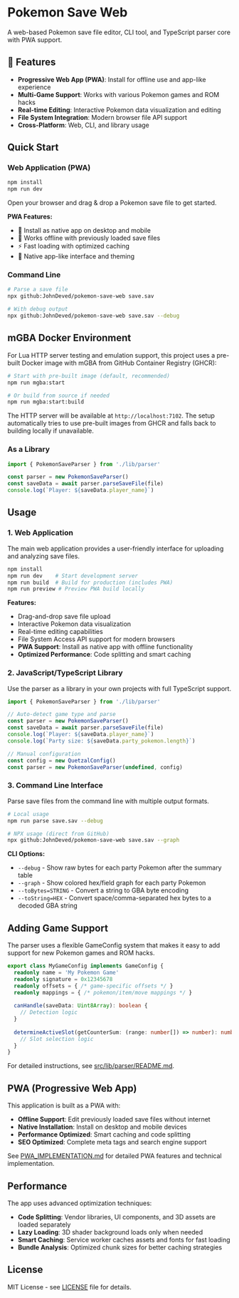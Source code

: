 # Pokemon Save Web

A web-based Pokemon save file editor, CLI tool, and TypeScript parser core with PWA support.

## 🚀 Features

- **Progressive Web App (PWA)**: Install for offline use and app-like experience
- **Multi-Game Support**: Works with various Pokemon games and ROM hacks
- **Real-time Editing**: Interactive Pokemon data visualization and editing
- **File System Integration**: Modern browser file API support
- **Cross-Platform**: Web, CLI, and library usage

## Quick Start

### Web Application (PWA)
```bash
npm install
npm run dev
```
Open your browser and drag & drop a Pokemon save file to get started.

**PWA Features:**
- 📱 Install as native app on desktop and mobile
- 🔄 Works offline with previously loaded save files
- ⚡ Fast loading with optimized caching
- 🎨 Native app-like interface and theming

### Command Line
```bash
# Parse a save file
npx github:JohnDeved/pokemon-save-web save.sav

# With debug output
npx github:JohnDeved/pokemon-save-web save.sav --debug
```

## mGBA Docker Environment

For Lua HTTP server testing and emulation support, this project uses a pre-built Docker image with mGBA from GitHub Container Registry (GHCR):

```bash
# Start with pre-built image (default, recommended)
npm run mgba:start

# Or build from source if needed
npm run mgba:start:build
```

The HTTP server will be available at `http://localhost:7102`. The setup automatically tries to use pre-built images from GHCR and falls back to building locally if unavailable.

### As a Library
```typescript
import { PokemonSaveParser } from './lib/parser'

const parser = new PokemonSaveParser()
const saveData = await parser.parseSaveFile(file)
console.log(`Player: ${saveData.player_name}`)
```

## Usage

### 1. Web Application

The main web application provides a user-friendly interface for uploading and analyzing save files.

```bash
npm install
npm run dev    # Start development server
npm run build  # Build for production (includes PWA)
npm run preview # Preview PWA build locally
```

**Features:**
- Drag-and-drop save file upload
- Interactive Pokemon data visualization  
- Real-time editing capabilities
- File System Access API support for modern browsers
- **PWA Support**: Install as native app with offline functionality
- **Optimized Performance**: Code splitting and smart caching

### 2. JavaScript/TypeScript Library

Use the parser as a library in your own projects with full TypeScript support.

```typescript
import { PokemonSaveParser } from './lib/parser'

// Auto-detect game type and parse
const parser = new PokemonSaveParser()
const saveData = await parser.parseSaveFile(file)
console.log(`Player: ${saveData.player_name}`)
console.log(`Party size: ${saveData.party_pokemon.length}`)

// Manual configuration
const config = new QuetzalConfig()
const parser = new PokemonSaveParser(undefined, config)
```

### 3. Command Line Interface

Parse save files from the command line with multiple output formats.

```bash
# Local usage
npm run parse save.sav --debug

# NPX usage (direct from GitHub)  
npx github:JohnDeved/pokemon-save-web save.sav --graph
```

**CLI Options:**
- `--debug` - Show raw bytes for each party Pokemon after the summary table
- `--graph` - Show colored hex/field graph for each party Pokemon
- `--toBytes=STRING` - Convert a string to GBA byte encoding
- `--toString=HEX` - Convert space/comma-separated hex bytes to a decoded GBA string

## Adding Game Support

The parser uses a flexible GameConfig system that makes it easy to add support for new Pokemon games and ROM hacks.

```typescript
export class MyGameConfig implements GameConfig {
  readonly name = 'My Pokemon Game'
  readonly signature = 0x12345678
  readonly offsets = { /* game-specific offsets */ }
  readonly mappings = { /* pokemon/item/move mappings */ }
  
  canHandle(saveData: Uint8Array): boolean {
    // Detection logic
  }
  
  determineActiveSlot(getCounterSum: (range: number[]) => number): number {
    // Slot selection logic
  }
}
```

For detailed instructions, see [src/lib/parser/README.md](./src/lib/parser/README.md#adding-game-support).

## PWA (Progressive Web App)

This application is built as a PWA with:

- **Offline Support**: Edit previously loaded save files without internet
- **Native Installation**: Install on desktop and mobile devices
- **Performance Optimized**: Smart caching and code splitting
- **SEO Optimized**: Complete meta tags and search engine support

See [PWA_IMPLEMENTATION.md](./PWA_IMPLEMENTATION.md) for detailed PWA features and technical implementation.

## Performance

The app uses advanced optimization techniques:

- **Code Splitting**: Vendor libraries, UI components, and 3D assets are loaded separately
- **Lazy Loading**: 3D shader background loads only when needed
- **Smart Caching**: Service worker caches assets and fonts for fast loading
- **Bundle Analysis**: Optimized chunk sizes for better caching strategies

## License

MIT License - see [LICENSE](LICENSE) file for details.
